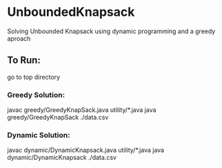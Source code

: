 # UnboundedKnapsack
Solving Unbounded Knapsack using dynamic programming and a greedy aproach

## To Run:
go to top directory
### Greedy Solution:
javac greedy/GreedyKnapSack.java utility/*.java
java  greedy/GreedyKnapSack ./data.csv

### Dynamic Solution:
javac dynamic/DynamicKnapsack.java utility/*.java
java  dynamic/DynamicKnapsack ./data.csv
